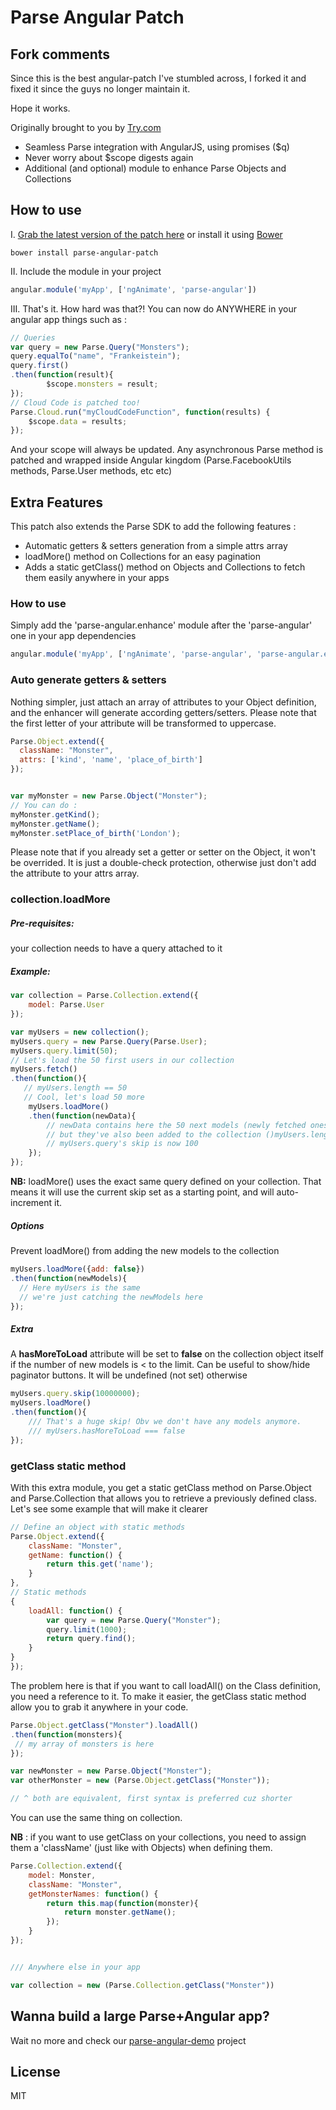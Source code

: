 
Parse Angular Patch
=========

Fork comments
-------------

Since this is the best angular-patch I've stumbled across, I forked it and fixed it since the guys no longer maintain it.

Hope it works.


Originally brought to you by [Try.com](https://www.try.com)

  - Seamless Parse integration with AngularJS, using promises ($q)
  - Never worry about $scope digests again
  - Additional (and optional) module to enhance Parse Objects and Collections



How to use
----

I. [Grab the latest version of the patch here](https://raw2.github.com/brandid/parse-angular-patch/master/dist/parse-angular.js) or install it using [Bower](http://bower.io/)

```
bower install parse-angular-patch
```

II. Include the module in your project

```javascript
angular.module('myApp', ['ngAnimate', 'parse-angular'])
```

III. That's it. How hard was that?! You can now do ANYWHERE in your angular app things such as :

```javascript
// Queries
var query = new Parse.Query("Monsters");
query.equalTo("name", "Frankeistein");
query.first()
.then(function(result){
        $scope.monsters = result;
});
// Cloud Code is patched too!
Parse.Cloud.run("myCloudCodeFunction", function(results) {
    $scope.data = results;
});
```

  And your scope will always be updated. Any asynchronous Parse method is patched and wrapped inside Angular kingdom (Parse.FacebookUtils methods, Parse.User methods, etc etc)
 

Extra Features
----

This patch also extends the Parse SDK to add the following features :
* Automatic getters & setters generation from a simple attrs array
* loadMore() method on Collections for an easy pagination
* Adds a static getClass() method on Objects and Collections to fetch them easily anywhere in your apps

### How to use

Simply add the 'parse-angular.enhance' module after the 'parse-angular' one in your app dependencies

```javascript
angular.module('myApp', ['ngAnimate', 'parse-angular', 'parse-angular.enhance'])
```

### Auto generate getters & setters

Nothing simpler, just attach an array of attributes to your Object definition, and the enhancer will generate according getters/setters. Please note that the first letter of your attribute will be transformed to uppercase.

```javascript
Parse.Object.extend({
  className: "Monster",
  attrs: ['kind', 'name', 'place_of_birth']
});


var myMonster = new Parse.Object("Monster");
// You can do :
myMonster.getKind();
myMonster.getName();
myMonster.setPlace_of_birth('London');
```

Please note that if you already set a getter or setter on the Object, it won't be overrided. It is just a double-check protection, otherwise just don't add the attribute to your attrs array.


### collection.loadMore

##### Pre-requisites:

your collection needs to have a query attached to it

##### Example:

```javascript
var collection = Parse.Collection.extend({
    model: Parse.User
});

var myUsers = new collection();
myUsers.query = new Parse.Query(Parse.User);
myUsers.query.limit(50);
// Let's load the 50 first users in our collection
myUsers.fetch()
.then(function(){
   // myUsers.length == 50
   // Cool, let's load 50 more
    myUsers.loadMore()
    .then(function(newData){
        // newData contains here the 50 next models (newly fetched ones)
        // but they've also been added to the collection ()myUsers.length == 100)
        // myUsers.query's skip is now 100
    });
});
```

**NB:** loadMore() uses the exact same query defined on your collection. That means it will use the current skip set as a starting point, and will auto-increment it.

##### Options

Prevent loadMore() from adding the new models to the collection

```javascript
myUsers.loadMore({add: false})
.then(function(newModels){
  // Here myUsers is the same
  // we're just catching the newModels here
});
```
##### Extra

A **hasMoreToLoad** attribute will be set to **false** on the collection object itself if the number of new models is < to the limit. Can be useful to show/hide paginator buttons. It will be undefined (not set) otherwise

```javascript
myUsers.query.skip(10000000);
myUsers.loadMore()
.then(function(){
    /// That's a huge skip! Obv we don't have any models anymore.
    /// myUsers.hasMoreToLoad === false
});
```


### getClass static method

With this extra module, you get a static getClass method on Parse.Object and Parse.Collection that allows you to retrieve a previously defined class. Let's see some example that will make it clearer

```javascript
// Define an object with static methods
Parse.Object.extend({
    className: "Monster",
    getName: function() {
        return this.get('name');
    }
}, 
// Static methods
{
    loadAll: function() {
        var query = new Parse.Query("Monster");
        query.limit(1000);
        return query.find();
    }
}
});
```

The problem here is that if you want to call loadAll() on the Class definition, you need a reference to it. To make it easier, the getClass static method allow you to grab it anywhere in your code.

```javascript
Parse.Object.getClass("Monster").loadAll()
.then(function(monsters){
 // my array of monsters is here
});

var newMonster = new Parse.Object("Monster");
var otherMonster = new (Parse.Object.getClass("Monster"));

// ^ both are equivalent, first syntax is preferred cuz shorter
```

You can use the same thing on collection. 

**NB** : if you want to use getClass on your collections, you need to assign them a 'className' (just like with Objects) when defining them.

```javascript
Parse.Collection.extend({
    model: Monster,
    className: "Monster",
    getMonsterNames: function() {
        return this.map(function(monster){
            return monster.getName();
        });
    }
});


/// Anywhere else in your app

var collection = new (Parse.Collection.getClass("Monster"))

```
  

Wanna build a large Parse+Angular app?
----

Wait no more and check our [parse-angular-demo](https://github.com/brandid/parse-angular-demo) project


License
----

MIT
  
    
